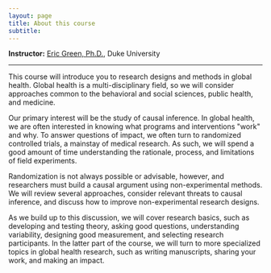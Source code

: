 ```yaml
---
layout: page
title: About this course 
subtitle: 
---
```


**Instructor:** [Eric Green, Ph.D.](https://globalhealth.duke.edu/people/faculty/green-eric), Duke University

* * *

This course will introduce you to research designs and methods in global health. Global health is a multi-disciplinary field, so we will consider approaches common to the behavioral and social sciences, public health, and medicine. 

Our primary interest will be the study of causal inference. In global health, we are often interested in knowing what programs and interventions "work" and why. To answer questions of impact, we often turn to randomized controlled trials, a mainstay of medical research. As such, we will spend a good amount of time understanding the rationale, process, and limitations of field experiments. 

Randomization is not always possible or advisable, however, and researchers must build a causal argument using non-experimental methods. We will review several approaches, consider relevant threats to causal inference, and discuss how to improve non-experimental research designs. 

As we build up to this discussion, we will cover research basics, such as developing and testing theory, asking good questions, understanding variability, designing good measurement, and selecting research participants. In the latter part of the course, we will turn to more specialized topics in global health research, such as writing manuscripts, sharing your work, and making an impact.